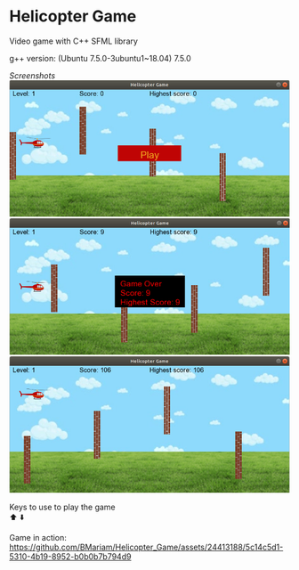 # Helicopter Game
Video game with C++ SFML library

g++ version: (Ubuntu 7.5.0-3ubuntu1~18.04) 7.5.0

*Screenshots*\
![](screenshots/Screenshot_1.png)\
![](screenshots/Screenshot_2.png)\
![](screenshots/Screenshot_3.png)

Keys to use to play the game\
:arrow_up: :arrow_down:

Game in action:\
https://github.com/BMariam/Helicopter_Game/assets/24413188/5c14c5d1-5310-4b19-8952-b0b0b7b794d9
